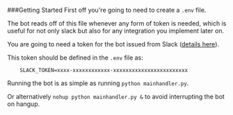 ###Getting Started
First off you're going to need to create a `.env` file.

The bot reads off of this file whenever any form of token is needed, which is useful for not only slack but also for any integration you implement later on.

You are going to need a token for the bot issued from Slack ([details here](https://api.slack.com/bot-users#)).

This token should be defined in the `.env` file as:
 
        SLACK_TOKEN=xxxx-xxxxxxxxxxxx-xxxxxxxxxxxxxxxxxxxxxxxx
 
Running the bot is as simple as running `python mainhandler.py`.

Or alternatively `nohup python mainhandler.py &` to avoid interrupting the bot on hangup.